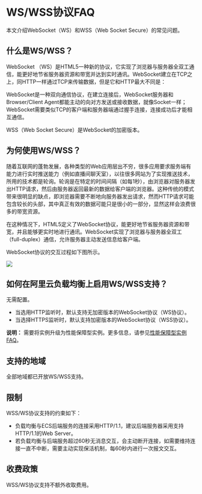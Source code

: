 # WS/WSS协议FAQ

本文介绍WebSocket（WS）和WSS（Web Socket Secure）的常见问题。

## 什么是WS/WSS？

WebSocket （WS）是HTML5一种新的协议，它实现了浏览器与服务器全双工通信，能更好地节省服务器资源和带宽并达到实时通讯。WebSocket建立在TCP之上，同HTTP一样通过TCP来传输数据，但是它和HTTP最大不同是：

WebSocket是一种双向通信协议，在建立连接后，WebSocket服务器和Browser/Client Agent都能主动的向对方发送或接收数据，就像Socket一样；WebSocket需要类似TCP的客户端和服务器端通过握手连接，连接成功后才能相互通信。

WSS（Web Socket Secure）是WebSocket的加密版本。

## 为何使用WS/WSS？

随着互联网的蓬勃发展，各种类型的Web应用层出不穷，很多应用要求服务端有能力进行实时推送能力（例如直播间聊天室），以往很多网站为了实现推送技术，所用的技术都是轮询。轮询是在特定的时间间隔（如每1秒），由浏览器对服务器发出HTTP请求，然后由服务器返回最新的数据给客户端的浏览器。这种传统的模式带来很明显的缺点，即浏览器需要不断地向服务器发出请求，然而HTTP请求可能包含较长的头部，其中真正有效的数据可能只是很小的一部分，显然这样会浪费很多的带宽资源。

在这种情况下，HTML5定义了WebSocket协议，能更好地节省服务器资源和带宽，并且能够更实时地进行通讯。WebSocket实现了浏览器与服务器全双工（full-duplex）通信，允许服务器主动发送信息给客户端。

WebSocket协议的交互过程如下图所示。

![](https://static-aliyun-doc.oss-accelerate.aliyuncs.com/assets/img/zh-CN/3852948951/p3247.png)

## 如何在阿里云负载均衡上启用WS/WSS支持？

无需配置。

-   当选用HTTP监听时，默认支持无加密版本的WebSocket协议（WS协议）。
-   当选择HTTPS监听时，默认支持加密版本的WebSocket协议（WSS协议）。

**说明：** 需要将实例升级为性能保障型实例。更多信息，请参见[性能保障型实例FAQ](/intl.zh-CN/传统型负载均衡CLB/CLB用户指南/实例/FAQ/性能保障型实例FAQ.md)。

## 支持的地域

全部地域都已开放WS/WSS支持。

## 限制

WSS/WS协议支持的约束如下：

-   负载均衡与ECS后端服务的连接采用HTTP/1.1，建议后端服务器采用支持HTTP/1.1的Web Server。
-   若负载均衡与后端服务超过60秒无消息交互，会主动断开连接，如需要维持连接一直不中断，需要主动实现保活机制，每60秒内进行一次报文交互。

## 收费政策

WSS/WS协议支持不额外收取费用。

